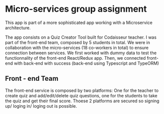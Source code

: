 # Micro-services group assignment

This app is part of a more sophisticated app working with a Microservice architecture.

The app consists on a Quiz Creator Tool built for Codaisseur teacher. I was part of the front-end team, composed by 5 students in total. We were in collaboration with the micro-services (18 co-workers in total) to ensure connection between services. We first worked with dummy data to test the functionnality of the front-end React/Redux app. Then, we connected front-end with back-end with success (back-end using Typescript and TypeORM)

## Front - end Team

The front-end service is composed by two platforms: One for the teacher to create quiz and add/edit/delete quiz questions, one for the students to take the quiz and get their final score. Thoese 2 platforms are secured so signing up/ loging in/ loging out is possible.
